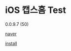 # iOS 캡스홈 Test

0.0.9.7 (50)

[naver](http://m.naver.com)

[install](itms-services://?action=download-manifest&url=https://dl.dropboxusercontent.com/s/5ws39miprfnpotj/ADTCapsHomeApp.plist)


